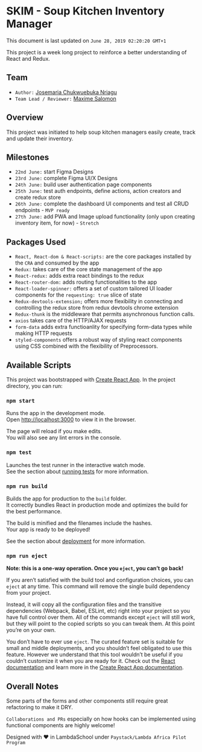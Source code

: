 # SKIM - Soup Kitchen Inventory Manager

This document is last updated on `June 28, 2019 02:20:20 GMT+1`

This project is a week long project to reinforce a better understanding of React and Redux.

## Team
* `Author:` [Josemaria Chukwuebuka Nriagu](https://github.com/josenriagu)
* `Team Lead / Reviewer:` [Maxime Salomon](https://github.com/maximesalomon)

## Overview
This project was initiated to help soup kitchen managers easily create, track and update their inventory.

## Milestones
* `22nd June:` start Figma Designs
* `23rd June:` complete Figma UI/X Designs
* `24th June:` build user authentication page components
* `25th June:` test auth endpoints, define actions, action creators and create redux store
* `26th June:` complete the dashboard UI components and test all CRUD endpoints - `MVP ready`
* `27th June:` add PWA and Image upload functionality (only upon creating inventory item, for now) - `Stretch`

## Packages Used

* `React, React-dom & React-scripts:` are the core packages installed by the `CRA` and consumed by the app
* `Redux:` takes care of the core state management of the app
* `React-redux:` adds extra react bindings to the redux
* `React-router-dom:` adds routing functionalities to the app
* `React-loader-spinner:` offers a set of custom tailored UI loader components for the `requesting: true` slice of state
* `Redux-devtools-extension;` offers more flexibility in connecting and controlling the redux store from redux devtools chrome extension
* `Redux-thunk` is the middleware that permits asynchronous function calls.
* `axios` takes care of the HTTP/AJAX requests
* `form-data` adds extra functioanlity for specifying form-data types while making HTTP requests
* `styled-components` offers a robust way of styling react components using CSS combined with the flexibility of Preprocessors.

## Available Scripts
This project was bootstrapped with [Create React App](https://github.com/facebook/create-react-app).
In the project directory, you can run:

### `npm start`

Runs the app in the development mode.<br>
Open [http://localhost:3000](http://localhost:3000) to view it in the browser.

The page will reload if you make edits.<br>
You will also see any lint errors in the console.

### `npm test`

Launches the test runner in the interactive watch mode.<br>
See the section about [running tests](https://facebook.github.io/create-react-app/docs/running-tests) for more information.

### `npm run build`

Builds the app for production to the `build` folder.<br>
It correctly bundles React in production mode and optimizes the build for the best performance.

The build is minified and the filenames include the hashes.<br>
Your app is ready to be deployed!

See the section about [deployment](https://facebook.github.io/create-react-app/docs/deployment) for more information.

### `npm run eject`

**Note: this is a one-way operation. Once you `eject`, you can’t go back!**

If you aren’t satisfied with the build tool and configuration choices, you can `eject` at any time. This command will remove the single build dependency from your project.

Instead, it will copy all the configuration files and the transitive dependencies (Webpack, Babel, ESLint, etc) right into your project so you have full control over them. All of the commands except `eject` will still work, but they will point to the copied scripts so you can tweak them. At this point you’re on your own.

You don’t have to ever use `eject`. The curated feature set is suitable for small and middle deployments, and you shouldn’t feel obligated to use this feature. However we understand that this tool wouldn’t be useful if you couldn’t customize it when you are ready for it.  Check out the [React documentation](https://reactjs.org/) and learn more in the [Create React App documentation](https://facebook.github.io/create-react-app/docs/getting-started).

## Overall Notes
Some parts of the forms and other components still require great refactoring to make it DRY.

`Collaborations and PRs` especially on how hooks can be implemented using functional components are highly welcome!

Designed with :heart: in LambdaSchool under `Paystack/Lambda Africa Pilot Program`
